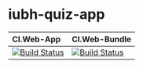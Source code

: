 # iubh-quiz-app

| CI.Web-App | CI.Web-Bundle |
| :--- | :--- |
| [![Build Status](https://dev.azure.com/philipp-c-moser/IUBH-Quiz-App/_apis/build/status/CI/CI.Web-App?branchName=main)](https://dev.azure.com/philipp-c-moser/IUBH-Quiz-App/_build/latest?definitionId=64&branchName=main) | [![Build Status](https://dev.azure.com/philipp-c-moser/IUBH-Quiz-App/_apis/build/status/CI/CI.Web-Bundle?branchName=main)](https://dev.azure.com/philipp-c-moser/IUBH-Quiz-App/_build/latest?definitionId=65&branchName=main) |